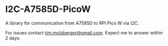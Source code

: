# I2C-A7585D-PicoW
A library for communication from A7585D to RPI Pico W via I2C.

For issues contact tim.molzberger@gmail.com. Expect me to answer within 2 days.
